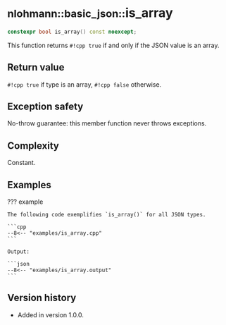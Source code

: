# <small>nlohmann::basic_json::</small>is_array

```cpp
constexpr bool is_array() const noexcept;
```

This function returns `#!cpp true` if and only if the JSON value is an array.

## Return value

`#!cpp true` if type is an array, `#!cpp false` otherwise.

## Exception safety

No-throw guarantee: this member function never throws exceptions.

## Complexity

Constant.

## Examples

??? example

    The following code exemplifies `is_array()` for all JSON types.

    ```cpp
    --8<-- "examples/is_array.cpp"
    ```

    Output:

    ```json
    --8<-- "examples/is_array.output"
    ```

## Version history

- Added in version 1.0.0.
